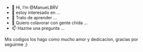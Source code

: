- 👋 Hi, I’m @ManueLBRV
- 👀 estoy interesado en ...
- 🌱 Trato de aprender ...
- 💞️ Quiero colavorar con gente chida ...
- 📫 Hazme una pregunta ...

Mis codigos los hago como mucho amor y dedicacion, gracias por seguirme ;)

<!---
ManueLBRV/ManueLBRV is a ✨ special ✨ repository because its `README.md` (this file) appears on your GitHub profile.
You can click the Preview link to take a look at your changes.
--->
